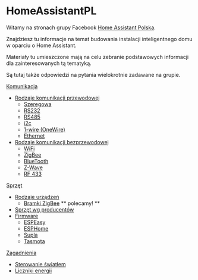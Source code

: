 # HomeAssistantPL
Witamy na stronach grupy Facebook [Home Assistant Polska](https://www.facebook.com/groups/homeassistantpolska).

Znajdziesz tu informacje na temat budowania instalacji inteligentnego domu w oparciu o Home Assistant.

Materiały tu umieszczone mają na celu zebranie podstawowych informacji dla zainteresowanych tą tematyką.

Są tutaj także odpowiedzi na pytania wielokrotnie zadawane na grupie.

[Komunikacja](komunikacja/index)
* [Rodzaje komunikacji przewodowej](komunikacja/Rodzaje%20komunikacji%20przewodowej)
	* [Szeregowa](komunikacja/Szeregowa)
	* [RS232](komunikacja/RS232)
	* [RS485](komunikacja/RS485)
	* [i2c](komunikacja/i2c)
	* [1-wire (OneWire)](komunikacja/1-wire%20(OneWire))
	* [Ethernet](komunikacja/Ethernet)
* [Rodzaje komunikacji bezprzewodowej](komunikacja/Rodzaje%20komunikacji%20bezprzewodowej)
	* [WiFi](komunikacja/WiFi)
	* [ZigBee](komunikacja/ZigBee)
	* [BlueTooth](komunikacja/BlueTooth)
	* [Z-Wave](komunikacja/Z-Wave)
	* [RF 433](komunikacja/RF%20433)

[Sprzęt](sprzęt/index)
* [Rodzaje urządzeń](sprzęt/rodzaje/index)
	* [Bramki ZigBee](sprzęt/rodzaje/Bramki%20ZigBee) ** polecamy! **
* [Sprzęt wg producentów](sprzęt/producenci/index)
* [Firmware](sprzęt/firmware/index)
	* [ESPEasy](sprzęt/firmware/ESPEasy)
	* [ESPHome](sprzęt/firmware/ESPHome)
	* [Supla](sprzęt/firmware/Supla)
	* [Tasmota](sprzęt/firmware/Tasmota)

[Zagadnienia](zagadnienia/index)
* [Sterowanie światłem](zagadnienia/Sterowanie%20światłem)
* [Liczniki energii](zagadnienia/Liczniki%20energii)
